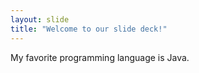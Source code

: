 ```yaml
---
layout: slide
title: "Welcome to our slide deck!"
---
```


My favorite programming language is Java.

